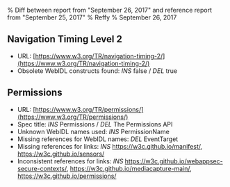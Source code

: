 % Diff between report from "September 26, 2017" and reference report from "September 25, 2017"
% Reffy
% September 26, 2017

## Navigation Timing Level 2

- URL: [https://www.w3.org/TR/navigation-timing-2/](https://www.w3.org/TR/navigation-timing-2/)
- Obsolete WebIDL constructs found: *INS* false / *DEL* true


## Permissions

- URL: [https://www.w3.org/TR/permissions/](https://www.w3.org/TR/permissions/)
- Spec title: *INS* Permissions / *DEL* The Permissions API
- Unknown WebIDL names used: *INS* PermissionName
- Missing references for WebIDL names: *DEL* EventTarget
- Missing references for links: *INS* https://w3c.github.io/manifest/, https://w3c.github.io/sensors/
- Inconsistent references for links: *INS* https://w3c.github.io/webappsec-secure-contexts/, https://w3c.github.io/mediacapture-main/, https://w3c.github.io/permissions/


